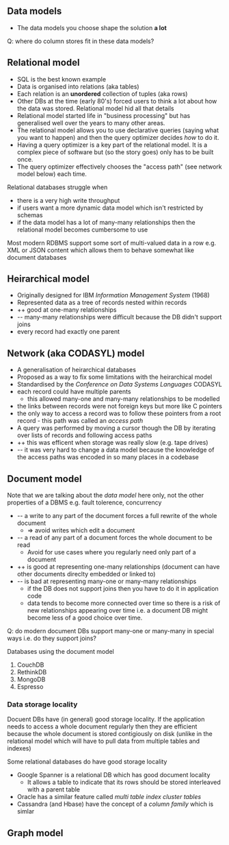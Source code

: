 ## Data models

* The data models you choose shape the solution **a lot**

Q: where do column stores fit in these data models?

## Relational model

* SQL is the best known example
* Data is organised into relations (aka tables)
* Each relation is an **unordered** collection of tuples (aka rows)
* Other DBs at the time (early 80's) forced users to think a lot about how the data was stored. Relational model hid all that details
* Relational model started life in "business processing" but has generalised well over the years to many other areas.
* The relational model allows you to use declarative queries (saying what you want to happen) and then the query optimizer decides _how_ to do it.
* Having a query optimizer is a key part of the relational model. It is a complex piece of software but (so the story goes) only has to be built once.
* The query optimizer effectively chooses the "access path" (see network model below) each time.

Relational databases struggle when

* there is a very high write throughput
* if users want a more dynamic data model which isn't restricted by schemas
* if the data model has a lot of many-many relationships then the relational model becomes cumbersome to use

Most modern RDBMS support some sort of multi-valued data in a row e.g. XML or JSON content which allows them to behave somewhat like document databases

## Heirarchical model

* Originally designed for IBM _Information Management System_ (1968)
* Represented data as a tree of records nested within records
* ++ good at one-many relationships
* -- many-many relationships were difficult because the DB didn't support joins
* every record had exactly one parent

## Network (aka CODASYL) model

* A generalisation of heirarchical databases
* Proposed as a way to fix some limitations with the heirarchical model
* Standardised by the _Conference on Data Systems Languages_ CODASYL
* each record could have multiple parents
    * this allowed many-one and many-many relationships to be modelled
* the links between records were not foreign keys but more like C pointers
* the only way to access a record was to follow these pointers from a root record - this path was called an _access path_
* A query was performed by moving a cursor though the DB by iterating over lists of records and following access paths
* ++ this was efficent when storage was really slow (e.g. tape drives)
* -- it was very hard to change a data model because the knowledge of the access paths was encoded in so many places in a codebase


## Document model

Note that we are talking about the _data model_ here only, not the other properties of a DBMS e.g. fault tolerence, concurrency

* -- a write to any part of the document forces a full rewrite of the whole document
    * => avoid writes which edit a document
* -- a read of any part of a document forces the whole document to be read
    * Avoid for use cases where you regularly need only part of a document
* ++ is good at representing one-many relationships (document can have other documents direclty embedded or linked to)
* -- is bad at representing many-one or many-many relationships
    * if the DB does not support joins then you have to do it in application code
    * data tends to become more connected over time so there is a risk of new relationships appearing over time i.e. a document DB might become less of a good choice over time.

Q: do modern document DBs support many-one or many-many in special ways i.e. do they support joins?


Databases using the document model

1. CouchDB
1. RethinkDB
1. MongoDB
1. Espresso

### Data storage locality

Docuent DBs have (in general) good storage locality. If the application needs to access a whole document regularly then they are efficient because the whole document is stored contigiously on disk (unlike in the relational model which will have to pull data from multiple tables and indexes)

Some relational databases do have good storage locality

* Google Spanner is a relational DB which has good document locality
    * It allows a table to indicate that its rows should be stored interleaved with a parent table
* Oracle has a similar feature called _multi table index cluster tables_
* Cassandra (and Hbase) have the concept of a _column family_ which is simlar

## Graph model
